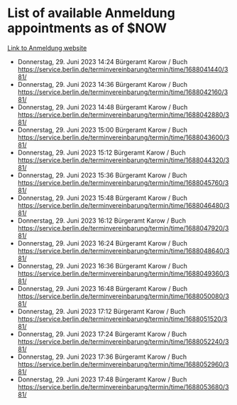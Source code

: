 # List of available Anmeldung appointments as of $NOW
[Link to Anmeldung website](https://service.berlin.de/terminvereinbarung/termin/tag.php?termin=1&anliegen[]=120686&dienstleisterlist=122210,122217,327316,122219,327312,122227,327314,122231,327346,122243,327348,122254,122252,329742,122260,329745,122262,329748,122271,327278,122273,327274,122277,327276,330436,122280,327294,122282,327290,122284,327292,122291,327270,122285,327266,122286,327264,122296,327268,150230,329760,122297,327286,122294,327284,122312,329763,122314,329775,122304,327330,122311,327334,122309,327332,317869,122281,327352,122279,329772,122283,122276,327324,122274,327326,122267,329766,122246,327318,122251,327320,122257,327322,122208,327298,122226,327300&herkunft=http%3A%2F%2Fservice.berlin.de%2Fdienstleistung%2F120686%2F)
- Donnerstag, 29. Juni 2023 14:24 Bürgeramt Karow / Buch https://service.berlin.de/terminvereinbarung/termin/time/1688041440/381/
- Donnerstag, 29. Juni 2023 14:36 Bürgeramt Karow / Buch https://service.berlin.de/terminvereinbarung/termin/time/1688042160/381/
- Donnerstag, 29. Juni 2023 14:48 Bürgeramt Karow / Buch https://service.berlin.de/terminvereinbarung/termin/time/1688042880/381/
- Donnerstag, 29. Juni 2023 15:00 Bürgeramt Karow / Buch https://service.berlin.de/terminvereinbarung/termin/time/1688043600/381/
- Donnerstag, 29. Juni 2023 15:12 Bürgeramt Karow / Buch https://service.berlin.de/terminvereinbarung/termin/time/1688044320/381/
- Donnerstag, 29. Juni 2023 15:36 Bürgeramt Karow / Buch https://service.berlin.de/terminvereinbarung/termin/time/1688045760/381/
- Donnerstag, 29. Juni 2023 15:48 Bürgeramt Karow / Buch https://service.berlin.de/terminvereinbarung/termin/time/1688046480/381/
- Donnerstag, 29. Juni 2023 16:12 Bürgeramt Karow / Buch https://service.berlin.de/terminvereinbarung/termin/time/1688047920/381/
- Donnerstag, 29. Juni 2023 16:24 Bürgeramt Karow / Buch https://service.berlin.de/terminvereinbarung/termin/time/1688048640/381/
- Donnerstag, 29. Juni 2023 16:36 Bürgeramt Karow / Buch https://service.berlin.de/terminvereinbarung/termin/time/1688049360/381/
- Donnerstag, 29. Juni 2023 16:48 Bürgeramt Karow / Buch https://service.berlin.de/terminvereinbarung/termin/time/1688050080/381/
- Donnerstag, 29. Juni 2023 17:12 Bürgeramt Karow / Buch https://service.berlin.de/terminvereinbarung/termin/time/1688051520/381/
- Donnerstag, 29. Juni 2023 17:24 Bürgeramt Karow / Buch https://service.berlin.de/terminvereinbarung/termin/time/1688052240/381/
- Donnerstag, 29. Juni 2023 17:36 Bürgeramt Karow / Buch https://service.berlin.de/terminvereinbarung/termin/time/1688052960/381/
- Donnerstag, 29. Juni 2023 17:48 Bürgeramt Karow / Buch https://service.berlin.de/terminvereinbarung/termin/time/1688053680/381/
